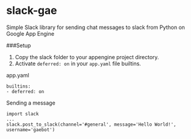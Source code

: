 slack-gae
=========

Simple Slack library for sending chat messages to slack from Python on Google App Engine

###Setup

1. Copy the slack folder to your appengine project directory.
2. Activate `deferred: on` in your `app.yaml` file builtins.


app.yaml
```
builtins:
- deferred: on
```


Sending a message
```
import slack
...
slack.post_to_slack(channel='#general', message='Hello World!', username='gaebot')
```